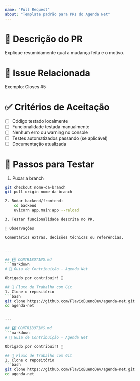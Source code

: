 ```yaml
---
name: "Pull Request"
about: "Template padrão para PRs do Agenda Net"
---
```


# 📝 Descrição do PR
Explique resumidamente qual a mudança feita e o motivo.  

# 🔗 Issue Relacionada
Exemplo:
Closes #5


# ✅ Critérios de Aceitação
- [ ] Código testado localmente
- [ ] Funcionalidade testada manualmente
- [ ] Nenhum erro ou warning no console
- [ ] Testes automatizados passando (se aplicável)
- [ ] Documentação atualizada

# 🔧 Passos para Testar
1. Puxar a branch
```bash
git checkout nome-da-branch
git pull origin nome-da-branch

2. Rodar backend/frontend:
    cd backend
    uvicorn app.main:app --reload

3. Testar funcionalidade descrita no PR.

📌 Observações

Comentários extras, decisões técnicas ou referências.


---

## 4️⃣ CONTRIBUTING.md
```markdown
# 🤝 Guia de Contribuição - Agenda Net

Obrigado por contribuir! 🎉  

## 🐙 Fluxo de Trabalho com Git
1. Clone o repositório
```bash
git clone https://github.com/FlavioBuenoDev/agenda-net.git
cd agenda-net


---

## 4️⃣ CONTRIBUTING.md
```markdown
# 🤝 Guia de Contribuição - Agenda Net

Obrigado por contribuir! 🎉  

## 🐙 Fluxo de Trabalho com Git
1. Clone o repositório
```bash
git clone https://github.com/FlavioBuenoDev/agenda-net.git
cd agenda-net



